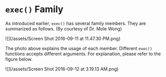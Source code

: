 # `exec()` Family

As introduced earlier, `exec()` has several family members. They are summarized as follows. (By courtesy of Dr. Mole Wong)    

![](/assets/Screen Shot 2016-09-11 at 11.47.30 PM.png)

The photo above explains the usage of each member. Different `exec()` functions accepts different arguments. For explanation, please refer to the figure below.

![](/assets/Screen Shot 2016-09-12 at 3.19.13 AM.png)





